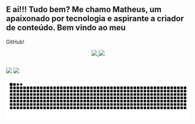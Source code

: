## E aí!!! Tudo bem? Me chamo Matheus, um apaixonado por tecnologia e aspirante a criador de conteúdo. Bem vindo ao meu
GitHub!
<div align="center">
  <a href="https://github.com/MMeirelless">
    <img height="180em"
      src="https://github-readme-stats.vercel.app/api?username=MMeirelless&show_icons=true&theme=dark&include_all_commits=true&count_private=true" />
    <img height="180em"
      src="https://github-readme-stats.vercel.app/api/top-langs/?username=MMeirelless&layout=compact&langs_count=7&theme=dark" />
</div>

##

<div>
  <a href="mailto:matheus.meirellessilva@hotmail.com"><img
      src="https://img.shields.io/badge/-Gmail-%23333?style=for-the-badge&logo=gmail&logoColor=white"
      target="_blank"></a>
  <a href="https://www.linkedin.com/in/matheusmei/" target="_blank"><img
      src="https://img.shields.io/badge/-LinkedIn-%230077B5?style=for-the-badge&logo=linkedin&logoColor=white"
      target="_blank"></a>

  ![Snake animation](https://github.com/MMeirelless/MMeirelless/blob/main/snake.svg)

</div>
